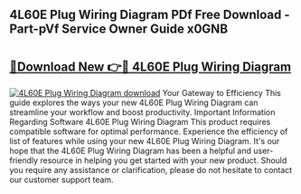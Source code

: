 ## 4L60E Plug Wiring Diagram PDf Free Download - Part-pVf Service Owner Guide x0GNB

# <h2><a href="http://dfnx98.blite.top/?on=4L60E+Plug+Wiring+Diagram">🔗Download New 👉🔴 4L60E Plug Wiring Diagram</a></h2>

[![4L60E Plug Wiring Diagram download](https://i.imgur.com/lujVjoI.png)](http://dfnx98.blite.top/?on=4L60E+Plug+Wiring+Diagram)
Your Gateway to Efficiency This guide explores the ways your new 4L60E Plug Wiring Diagram can streamline your workflow and boost productivity. Important Information Regarding Software 4L60E Plug Wiring Diagram This product requires compatible software for optimal performance. Experience the efficiency of list of features while using your new 4L60E Plug Wiring Diagram. It's our hope that the 4L60E Plug Wiring Diagram has been a helpful and user-friendly resource in helping you get started with your new product. Should you require any assistance or clarification, please do not hesitate to contact our customer support team.
